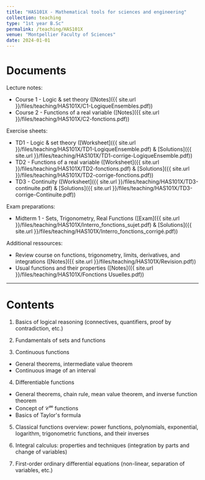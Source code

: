 ```yaml
---
title: "HAS101X - Mathematical tools for sciences and engineering"
collection: teaching
type: "1st year B.Sc"
permalink: /teaching/HAS101X
venue: "Montpellier Faculty of Sciences"
date: 2024-01-01
---
```


Documents
======

Lecture notes: 
- Course 1 - Logic & set theory ([Notes]({{ site.url }}/files/teaching/HAS101X/C1-LogiqueEnsembles.pdf))
- Course 2 - Functions of a real variable ([Notes]({{ site.url }}/files/teaching/HAS101X/C2-fonctions.pdf))

Exercise sheets: 
- TD1 - Logic & set theory ([Worksheet]({{ site.url }}/files/teaching/HAS101X/TD1-LogiqueEnsemble.pdf) & [Solutions]({{ site.url }}/files/teaching/HAS101X/TD1-corrige-LogiqueEnsemble.pdf))
- TD2 - Functions of a real variable ([Worksheet]({{ site.url }}/files/teaching/HAS101X/TD2-fonctions.pdf) & [Solutions]({{ site.url }}/files/teaching/HAS101X/TD2-corrige-fonctions.pdf))
- TD3 - Continuity ([Worksheet]({{ site.url }}/files/teaching/HAS101X/TD3-continuite.pdf) & [Solutions]({{ site.url }}/files/teaching/HAS101X/TD3-corrige-Continuite.pdf))

Exam preparations: 
 - Midterm 1 - Sets, Trigonometry, Real Functions ([Exam]({{ site.url }}/files/teaching/HAS101X/Interro_fonctions_sujet.pdf) & [Solutions]({{ site.url }}/files/teaching/HAS101X/Interro_fonctions_corrigé.pdf))

Additional ressources:
- Review course on functions, trigonometry, limits, derivatives, and integrations ([Notes]({{ site.url }}/files/teaching/HAS101X/Revision.pdf))
- Usual functions and their properties ([Notes]({{ site.url }}/files/teaching/HAS101X/Fonctions Usuelles.pdf))

***

Contents
======

1) Basics of logical reasoning (connectives, quantifiers, proof by contradiction, etc.)

2) Fundamentals of sets and functions

3) Continuous functions 
- General theorems, intermediate value theorem 
- Continuous image of an interval

4) Differentiable functions
- General theorems, chain rule, mean value theorem, and inverse function theorem
- Concept of $\mathcal{C}^\infty$ functions
- Basics of Taylor's formula

5) Classical functions overview: power functions, polynomials, exponential, logarithm, trigonometric functions, and their inverses

6) Integral calculus: properties and techniques (integration by parts and change of variables)

7) First-order ordinary differential equations (non-linear, separation of variables, etc.)



